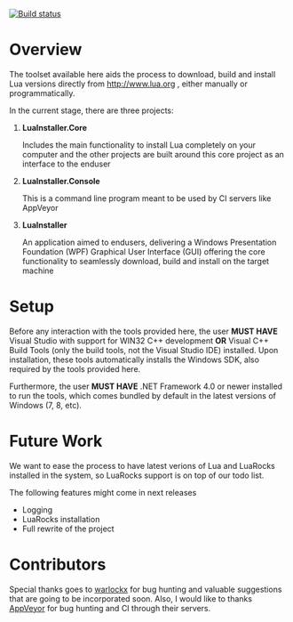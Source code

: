 [![Build status](https://ci.appveyor.com/api/projects/status/4ap2v3ybhac9c3lh/branch/master?svg=true)](https://ci.appveyor.com/project/luau-project/luainstaller/branch/master)

# Overview

The toolset available here aids the process to download, build and install Lua versions directly from http://www.lua.org , either manually or programmatically.

In the current stage, there are three projects:

1. **LuaInstaller.Core**

    Includes the main functionality to install Lua completely on your computer and the other projects are
    built around this core project as an interface to the enduser

2. **LuaInstaller.Console**

    This is a command line program meant to be used by CI servers like AppVeyor

3. **LuaInstaller**

    An application aimed to endusers, delivering a Windows Presentation Foundation (WPF) Graphical User Interface (GUI)
    offering the core functionality to seamlessly download, build and install on the target machine

# Setup

Before any interaction with the tools provided here, the user **MUST HAVE** Visual Studio with support for WIN32 C++ development **OR** Visual C++ Build Tools (only the build tools, not the Visual Studio IDE) installed. Upon installation, these tools automatically installs the Windows SDK, also required by the tools provided here.

Furthermore, the user **MUST HAVE** .NET Framework 4.0 or newer installed to run the tools, which comes bundled by default in the latest versions of Windows (7, 8, etc).

# Future Work

We want to ease the process to have latest verions of Lua and LuaRocks installed in the system, so LuaRocks support is on top of our todo list.

The following features might come in next releases
- Logging
- LuaRocks installation
- Full rewrite of the project

# Contributors

Special thanks goes to [warlockx](https://github.com/Warlockx) for bug hunting and valuable suggestions that are going to be incorporated soon.
Also, I would like to thanks [AppVeyor](https://www.appveyor.com) for bug hunting and CI through their servers.